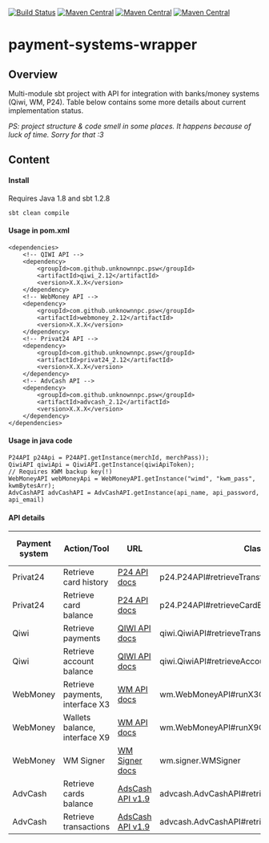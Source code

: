 [![Build Status](https://travis-ci.org/UnknownNPC/payment-systems-wrapper.svg?branch=master)](https://travis-ci.org/UnknownNPC/payment-systems-wrapper)
[![Maven Central](https://maven-badges.herokuapp.com/maven-central/com.github.unknownnpc.psw/privat24_2.12/badge.svg)](https://maven-badges.herokuapp.com/maven-central/com.github.unknownnpc.psw/privat24_2.12)
[![Maven Central](https://maven-badges.herokuapp.com/maven-central/com.github.unknownnpc.psw/webmoney_2.12/badge.svg)](https://maven-badges.herokuapp.com/maven-central/com.github.unknownnpc.psw/webmoney_2.12)
[![Maven Central](https://maven-badges.herokuapp.com/maven-central/com.github.unknownnpc.psw/qiwi_2.12/badge.svg)](https://maven-badges.herokuapp.com/maven-central/com.github.unknownnpc.psw/qiwi_2.12)

payment-systems-wrapper
=====================

## Overview
Multi-module sbt project with API for integration with banks/money systems (Qiwi, WM, P24).
Table below contains some more details about current implementation status.

_PS: project structure & code smell in some places. It happens because of luck of time. Sorry for that :3_

## Content
 
#### Install  
Requires Java 1.8 and sbt 1.2.8
```
sbt clean compile
```

#### Usage in pom.xml
```
<dependencies>
    <!-- QIWI API -->
    <dependency>
        <groupId>com.github.unknownnpc.psw</groupId>
        <artifactId>qiwi_2.12</artifactId>
        <version>X.X.X</version>
    </dependency>
    <!-- WebMoney API -->
    <dependency>
        <groupId>com.github.unknownnpc.psw</groupId>
        <artifactId>webmoney_2.12</artifactId>
        <version>X.X.X</version>
    </dependency>
    <!-- Privat24 API -->
    <dependency>
        <groupId>com.github.unknownnpc.psw</groupId>
        <artifactId>privat24_2.12</artifactId>
        <version>X.X.X</version>
    </dependency>
    <!-- AdvCash API -->
    <dependency>
        <groupId>com.github.unknownnpc.psw</groupId>
        <artifactId>advcash_2.12</artifactId>
        <version>X.X.X</version>
    </dependency>
</dependencies>
```
#### Usage in java code
```
P24API p24Api = P24API.getInstance(merchId, merchPass));
QiwiAPI qiwiApi = QiwiAPI.getInstance(qiwiApiToken);
// Requires KWM backup key(!)
WebMoneyAPI webMoneyApi = WebMoneyAPI.getInstance("wimd", "kwm_pass", kwmBytesArr);   
AdvCashAPI advCashAPI = AdvCashAPI.getInstance(api_name, api_password, api_email)     
```

#### API details
| Payment system  | Action/Tool | URL | Class | Check on live data|
| ------------- | ------------- |------|-------|------|
| Privat24  | Retrieve card history | [P24 API docs](https://api.privatbank.ua/#p24/orders) | p24.P24API#retrieveTransferHistory| _Yes_ |
| Privat24  | Retrieve card balance | [P24 API docs](https://api.privatbank.ua/#p24/balance) | p24.P24API#retrieveCardBalance| _Yes_ |
| Qiwi  | Retrieve payments |[QIWI API docs](https://developer.qiwi.com/ru/qiwi-wallet-personal/#payments_list)| qiwi.QiwiAPI#retrieveTransferHistory | _Partially_ |
| Qiwi  | Retrieve account balance |[QIWI API docs](https://developer.qiwi.com/ru/qiwi-wallet-personal/#balances_list)| qiwi.QiwiAPI#retrieveAccountBalance | _Yes_ |
| WebMoney  | Retrieve payments, interface X3  |[WM API docs](https://wiki.webmoney.ru/projects/webmoney/wiki/%D0%98%D0%BD%D1%82%D0%B5%D1%80%D1%84%D0%B5%D0%B9%D1%81_X3)| wm.WebMoneyAPI#runX3Command | _Partially_ |
| WebMoney  | Wallets balance, interface X9  |[WM API docs](https://wiki.webmoney.ru/projects/webmoney/wiki/%D0%98%D0%BD%D1%82%D0%B5%D1%80%D1%84%D0%B5%D0%B9%D1%81_X9)| wm.WebMoneyAPI#runX9Command | _Partially_ |
| WebMoney  | WM Signer  |[WM Signer docs](https://wiki.wmtransfer.com/projects/webmoney/wiki/WMSigner)| wm.signer.WMSigner | _Yes_ |
| AdvCash  | Retrieve cards balance | [AdsCash API v1.9](https://www.google.com/url?sa=t&rct=j&q=&esrc=s&source=web&cd=2&cad=rja&uact=8&ved=2ahUKEwikuuqs5pnlAhXGR5oKHaUXBp8QFjABegQIBBAC&url=https%3A%2F%2Fadvcash.com%2Ffiles%2Fdocuments%2Fadvcash.merchantapi-1.9_en.pdf&usg=AOvVaw1Xyjhrk61SUA-Rd4vl0_63) | advcash.AdvCashAPI#retrieveBalancePerWallets | _Yes_ |
| AdvCash | Retrieve transactions | [AdsCash API v1.9](https://www.google.com/url?sa=t&rct=j&q=&esrc=s&source=web&cd=2&cad=rja&uact=8&ved=2ahUKEwikuuqs5pnlAhXGR5oKHaUXBp8QFjABegQIBBAC&url=https%3A%2F%2Fadvcash.com%2Ffiles%2Fdocuments%2Fadvcash.merchantapi-1.9_en.pdf&usg=AOvVaw1Xyjhrk61SUA-Rd4vl0_63) | advcash.AdvCashAPI#retrieveTransactionsHistory | _Partially_ |
